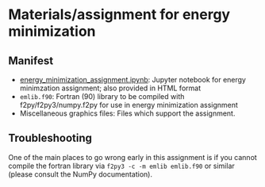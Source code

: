 # Materials/assignment for energy minimization

## Manifest
- [energy_minimization_assignment.ipynb](energy_minimization_assignment.ipynb): Jupyter notebook for energy minimzation assignment; also provided in HTML format
- `emlib.f90`: Fortran (90) library to be compiled with f2py/f2py3/numpy.f2py for use in energy minimization assignment
- Miscellaneous graphics files: Files which support the assignment.

## Troubleshooting

One of the main places to go wrong early in this assignment is if you cannot compile the fortran library via `f2py3 -c -m emlib emlib.f90` or similar (please consult the NumPy documentation).

